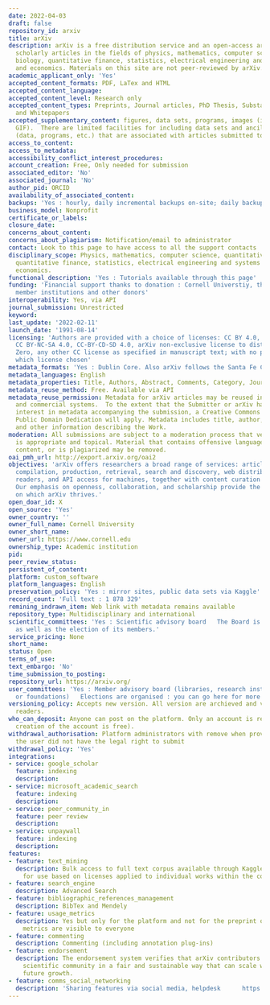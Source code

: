 ```yaml
---
date: 2022-04-03
draft: false
repository_id: arxiv
title: arXiv
description: arXiv is a free distribution service and an open-access archive for 1,871,031
  scholarly articles in the fields of physics, mathematics, computer science, quantitative
  biology, quantitative finance, statistics, electrical engineering and systems science,
  and economics. Materials on this site are not peer-reviewed by arXiv.
academic_applicant_only: 'Yes'
accepted_content_formats: PDF, LaTex and HTML
accepted_content_language:
accepted_content_level: Research only
accepted_content_types: Preprints, Journal articles, PhD Thesis, Substantive Proceedings
  and Whitepapers
accepted_supplementary_content: figures, data sets, programs, images (in JPEG, PNG,
  GIF).  There are limited facilities for including data sets and ancillary files
  (data, programs, etc.) that are associated with articles submitted to arXiv.
access_to_content:
access_to_metadata:
accessibility_conflict_interest_procedures:
account_creation: Free, Only needed for submission
associated_editor: 'No'
associated_journal: 'No'
author_pid: ORCID
availability_of_associated_content:
backups: 'Yes : hourly, daily incremental backups on-site; daily backups on- and off-site'
business_model: Nonprofit
certificate_or_labels:
closure_date:
concerns_about_content:
concerns_about_plagiarism: Notification/email to administrator
contact: Look to this page to have access to all the support contacts
disciplinary_scope: Physics, mathematics, computer science, quantitative biology,
  quantitative finance, statistics, electrical engineering and systems science, and
  economics.
functional_description: 'Yes : Tutorials available through this page'
funding: 'Financial support thanks to donation : Cornell Universtiy, the Simons Foundation,
  member institutions and other donors'
interoperability: Yes, via API
journal_submission: Unrestricted
keyword:
last_update: '2022-02-11'
launch_date: '1991-08-14'
licensing: 'Authors are provided with a choice of licenses: CC BY 4.0, CC BY-SA 4.0,
  CC BY-NC-SA 4.0, CC-BY-CD-SD 4.0, arXiv non-exclusive license to distribute, CC
  Zero, any other CC license as specified in manuscript text; with no preference for
  which license chosen'
metadata_formats: 'Yes : Dublin Core. Also arXiv follows the Santa Fe Convention'
metadata_languages: English
metadata_properties: Title, Authors, Abstract, Comments, Category, Journal-ref, DOI
metadata_reuse_method: Free. Available via API
metadata_reuse_permission: Metadata for arXiv articles may be reused in non-commercial
  and commercial systems.  To the extent that the Submitter or arXiv has a copyright
  interest in metadata accompanying the submission, a Creative Commons CC0 1.0 Universal
  Public Domain Dedication will apply. Metadata includes title, author, abstract,
  and other information describing the Work.
moderation: All submissions are subject to a moderation process that verifies material
  is appropriate and topical. Material that contains offensive language, non-scientific
  content, or is plagiarized may be removed.
oai_pmh_url: http://export.arxiv.org/oai2
objectives: 'arXiv offers researchers a broad range of services: article submission,
  compilation, production, retrieval, search and discovery, web distribution for human
  readers, and API access for machines, together with content curation and preservation.
  Our emphasis on openness, collaboration, and scholarship provide the strong foundation
  on which arXiv thrives.'
open_doar_id: X
open_source: 'Yes'
owner_country: ''
owner_full_name: Cornell University
owner_short_name:
owner_url: https://www.cornell.edu
ownership_type: Academic institution
pid:
peer_review_status:
persistent_of_content:
platform: custom_software
platform_languages: English
preservation_policy: 'Yes : mirror sites, public data sets via Kaggle'
record_count: 'Full text : 1 878 329'
remining_indrawn_item: Web link with metadata remains available
repository_type: Multidisciplinary and international
scientific_committees: 'Yes : Scientific advisory board   The Board is governed by Bylaws that detail its duties, composition, and operation
  as well as the election of its members.'
service_pricing: None
short_name:
status: Open
terms_of_use:
text_embargo: 'No'
time_submission_to_posting:
repository_url: https://arxiv.org/
user_committees: 'Yes : Member advisory board (libraries, research institutions, laboratories
  or foundations)   Elections are organised : you can go here for more informations on the process https://arxiv.org/about/mab_bylaws'
versioning_policy: Accepts new version. All version are archieved and visible for
  readers.
who_can_deposit: Anyone can post on the platform. Only an account is required ( The
  creation of the account is free).
withdrawal_authorisation: Platform administrators with remove when provided evidence
  the user did not have the legal right to submit
withdrawal_policy: 'Yes'
integrations:
- service: google_scholar
  feature: indexing
  description:
- service: microsoft_academic_search
  feature: indexing
  description:
- service: peer_community_in
  feature: peer review
  description:
- service: unpaywall
  feature: indexing
  description:
features:
- feature: text_mining
  description: Bulk access to full text corpus available through Kaggle and S3. Conditions
    for use based on licenses applied to individual works within the corpus. https://arxiv.org/help/bulk_data
- feature: search_engine
  description: Advanced Search
- feature: bibliographic_references_management
  description: BibTex and Mendely
- feature: usage_metrics
  description: Yes but only for the platform and not for the preprint only. Those
    metrics are visible to everyone
- feature: commenting
  description: Commenting (including annotation plug-ins)
- feature: endorsement
  description: The endorsement system verifies that arXiv contributors belong to the
    scientific community in a fair and sustainable way that can scale with arXiv's
    future growth.
- feature: comms_social_networking
  description: 'Sharing features via social media, helpdesk      https://blog.arxiv.org/'
---
```



